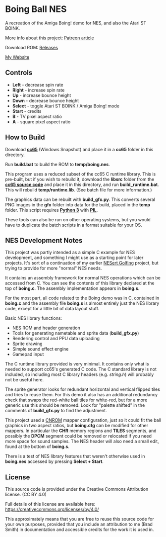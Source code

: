 # Boing Ball NES

A recreation of the Amiga Boing! demo for NES, and also the Atari ST BOINK.

More info about this project: [Patreon article](https://www.patreon.com/posts/boing-ball-for-59302672)

Download ROM: [Releases](https://github.com/bbbradsmith/boingnes/releases)

[My Website](https://rainwarrior.ca)

## Controls

* **Left** - decrease spin rate
* **Right** - increase spin rate
* **Up** - increase bounce height
* **Down** - decrease bounce height
* **Select** - toggle Atari ST BOINK / Amiga Boing! mode
* **Start** - credits
* **B** - TV pixel aspect ratio
* **A** - square pixel aspect ratio

## How to Build

Download [**cc65**](https://cc65.github.io/) (Windows Snapshot) and place it in a
**cc65** folder in this directory.

Run **build.bat** to build the ROM to **temp/boing.nes**.

This program uses a reduced subset of the cc65 C runtime library.
This is pre-built, but if you wish to rebuild it, download the **libsrc** folder
from the [**cc65 source code**](https://github.com/cc65/cc65)
and place it in this directory, and run **build_runtime.bat**.
This will rebuild **temp/runtime.lib**.
(See batch file for more information.)

The graphics data can be rebuilt with **build_gfx.py**.
This converts several PNG images in the **gfx** folder into data for the build,
placed in the **temp** folder.
This script requires [**Python 3**](https://www.python.org/) with
[**PIL**](https://pillow.readthedocs.io).

These tools can also be run on other operating systems, but you would have to
duplicate the batch scripts in a format suitable for your OS.

## NES Development Notes

This project was partly intended as a simple C example for NES development,
and something I might use as a starting point for later projects.
It's sort of a continuation of my earlier
[NESert Golfing](https://github.com/bbbradsmith/NESertGolfing) project,
but trying to provide for more "normal" NES needs.

It contains an assembly framework for normal NES operations which can be
accessed from C. You can see the contents of this library declared at the top
of **boing.c**. The assembly implementation appears in **boing.s**.

For the most part, all code related to the Boing demo was in C, contained in
**boing.c** and the assembly file **boing.s** is almost entirely just the
NES library code, except for a little bit of data layout stuff.

Basic NES library functions:
* NES ROM and header generation
* Tools for generating nametable and sprite data (**build_gfx.py**)
* Rendering control and PPU data uploading
* Sprite drawing
* Simple sound effect engine
* Gamepad input

The C runtime library provided is very minimal. It contains only what is needed
to support cc65's generated C code. The C standard library is not included,
so including most C library headers (e.g. *string.h*) will probably not be
useful here.

The sprite generator looks for redundant horizontal and vertical flipped tiles
and tries to reuse them. For this demo it also has an additional redundancy check
that swaps the red-white ball tiles for white-red, but for a more generic use this
should be removed. Look for "palette shifted" in the comments of **build_gfx.py**
to find the adjustment.

This project used a [CNROM](https://wiki.nesdev.org/w/index.php/CNROM)
mapper configuration, just so it could fit the ball graphics in two aspect ratios,
 but **boing.cfg** can be modified for other mappers.
In particular the **CHR** memory regions and **TILES** segments,
and possibly the **DPCM** segment could be removed or relocated if you
need more space for sound samples. The NES header will also need a small edit,
found at the bottom of **boing.s**.

There is a test of NES library features that weren't otherwise used in **boing.nes**
accessed by pressing **Select + Start**.

## License

This source code is provided under the Creative Commons Attribution license. (CC BY 4.0)

Full details of this license are available here:
https://creativecommons.org/licenses/by/4.0/

This approximately means that you are free to reuse this source code for your own purposes,
provided that you include an attribution to me (Brad Smith) in documentation and
accessible credits for the work it is used in.
